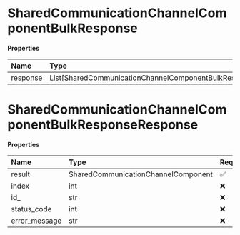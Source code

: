 # SharedCommunicationChannelComponentBulkResponse

**Properties**

| Name     | Type                                                          | Required | Description |
| :------- | :------------------------------------------------------------ | :------- | :---------- |
| response | List[SharedCommunicationChannelComponentBulkResponseResponse] | ❌       |             |

# SharedCommunicationChannelComponentBulkResponseResponse

**Properties**

| Name          | Type                                | Required | Description |
| :------------ | :---------------------------------- | :------- | :---------- |
| result        | SharedCommunicationChannelComponent | ✅       |             |
| index         | int                                 | ❌       |             |
| id\_          | str                                 | ❌       |             |
| status_code   | int                                 | ❌       |             |
| error_message | str                                 | ❌       |             |

